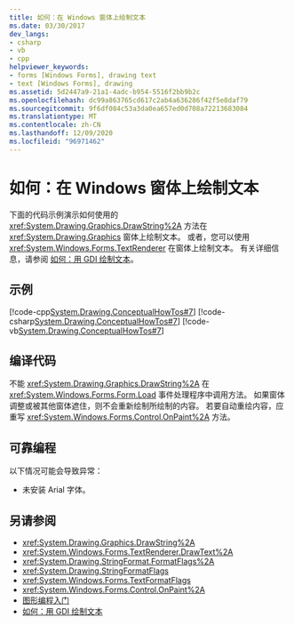 ```yaml
---
title: 如何：在 Windows 窗体上绘制文本
ms.date: 03/30/2017
dev_langs:
- csharp
- vb
- cpp
helpviewer_keywords:
- forms [Windows Forms], drawing text
- text [Windows Forms], drawing
ms.assetid: 5d2447a9-21a1-4adc-b954-5516f2bb9b2c
ms.openlocfilehash: dc99a863765cd617c2ab4a636286f42f5e8daf79
ms.sourcegitcommit: 9f6df084c53a3da0ea657ed0d708a72213683084
ms.translationtype: MT
ms.contentlocale: zh-CN
ms.lasthandoff: 12/09/2020
ms.locfileid: "96971462"
---
```

# <a name="how-to-draw-text-on-a-windows-form"></a>如何：在 Windows 窗体上绘制文本
下面的代码示例演示如何使用的 <xref:System.Drawing.Graphics.DrawString%2A> 方法在 <xref:System.Drawing.Graphics> 窗体上绘制文本。 或者，您可以使用 <xref:System.Windows.Forms.TextRenderer> 在窗体上绘制文本。 有关详细信息，请参阅 [如何：用 GDI 绘制文本](how-to-draw-text-with-gdi.md)。  
  
## <a name="example"></a>示例  
 [!code-cpp[System.Drawing.ConceptualHowTos#7](~/samples/snippets/cpp/VS_Snippets_Winforms/System.Drawing.ConceptualHowTos/cpp/form1.cpp#7)]
 [!code-csharp[System.Drawing.ConceptualHowTos#7](~/samples/snippets/csharp/VS_Snippets_Winforms/System.Drawing.ConceptualHowTos/CS/form1.cs#7)]
 [!code-vb[System.Drawing.ConceptualHowTos#7](~/samples/snippets/visualbasic/VS_Snippets_Winforms/System.Drawing.ConceptualHowTos/VB/form1.vb#7)]  
  
## <a name="compiling-the-code"></a>编译代码  
 不能 <xref:System.Drawing.Graphics.DrawString%2A> 在 <xref:System.Windows.Forms.Form.Load> 事件处理程序中调用方法。 如果窗体调整或被其他窗体遮住，则不会重新绘制所绘制的内容。 若要自动重绘内容，应重写 <xref:System.Windows.Forms.Control.OnPaint%2A> 方法。  
  
## <a name="robust-programming"></a>可靠编程  
 以下情况可能会导致异常：  
  
- 未安装 Arial 字体。  
  
## <a name="see-also"></a>另请参阅

- <xref:System.Drawing.Graphics.DrawString%2A>
- <xref:System.Windows.Forms.TextRenderer.DrawText%2A>
- <xref:System.Drawing.StringFormat.FormatFlags%2A>
- <xref:System.Drawing.StringFormatFlags>
- <xref:System.Windows.Forms.TextFormatFlags>
- <xref:System.Windows.Forms.Control.OnPaint%2A>
- [图形编程入门](getting-started-with-graphics-programming.md)
- [如何：用 GDI 绘制文本](how-to-draw-text-with-gdi.md)
